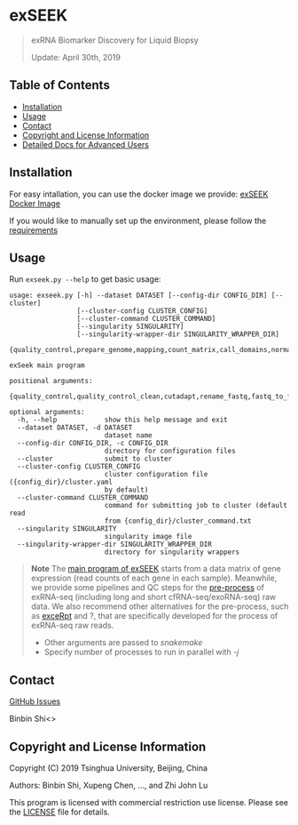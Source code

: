 # exSEEK

> exRNA Biomarker Discovery for Liquid Biopsy
>
> Update: April 30th, 2019

## Table of Contents

- [Installation](#installation)
- [Usage](#usage)
- [Contact](#contact)
- [Copyright and License Information](#copyright-and-license-information)
- [Detailed Docs for Advanced Users](http://exSEEK.gitbook.io)


## Installation

For easy intallation, you can use the docker image we provide: [exSEEK Docker Image]()

If you would like to manually set up the environment, please follow the [requirements](https://exseek.gitbook.io/docs/installation)



## Usage

Run `exseek.py --help` to get basic usage:

```
usage: exseek.py [-h] --dataset DATASET [--config-dir CONFIG_DIR] [--cluster]
                 [--cluster-config CLUSTER_CONFIG]
                 [--cluster-command CLUSTER_COMMAND]
                 [--singularity SINGULARITY]
                 [--singularity-wrapper-dir SINGULARITY_WRAPPER_DIR]
                 {quality_control,prepare_genome,mapping,count_matrix,call_domains,normalization,feature_selection,update_sequential_mapping,update_singularity_wrappers}

exSeek main program

positional arguments:
  {quality_control,quality_control_clean,cutadapt,rename_fastq,fastq_to_fasta,prepare_genome,bigwig,mapping,count_matrix,call_domains,merge_domains,combine_domains,normalization,feature_selection,differential_expression,evaluate_features,igv,update_sequential_mapping,update_singularity_wrappers}

optional arguments:
  -h, --help            show this help message and exit
  --dataset DATASET, -d DATASET
                        dataset name
  --config-dir CONFIG_DIR, -c CONFIG_DIR
                        directory for configuration files
  --cluster             submit to cluster
  --cluster-config CLUSTER_CONFIG
                        cluster configuration file ({config_dir}/cluster.yaml
                        by default)
  --cluster-command CLUSTER_COMMAND
                        command for submitting job to cluster (default read
                        from {config_dir}/cluster_command.txt
  --singularity SINGULARITY
                        singularity image file
  --singularity-wrapper-dir SINGULARITY_WRAPPER_DIR
                        directory for singularity wrappers
```

> **Note**
> The [main program of exSEEK](https://github.com/lulab/exSEEK/tree/master/exSEEK) starts from a data matrix of gene expression (read counts of each gene in each sample). Meanwhile, we provide some pipelines and QC steps for the [pre-process](https://github.com/lulab/exSEEK/tree/master/pre-process) of exRNA-seq (including long and short  cfRNA-seq/exoRNA-seq) raw data. We also recommend other alternatives for the pre-process, such as [exceRpt](https://github.com/gersteinlab/exceRpt) and ?, that are specifically developed for the process of exRNA-seq raw reads.
> * Other arguments are passed to *snakemake*
> * Specify number of processes to run in parallel with *-j*


## Contact

[GitHub Issues](https://github.com/lulab/exSEEK/issues)

Binbin Shi<>


## Copyright and License Information
Copyright (C) 2019 Tsinghua University, Beijing, China 

Authors: Binbin Shi, Xupeng Chen, ..., and Zhi John Lu 

This program is licensed with commercial restriction use license. Please see the [LICENSE](http://exseek.ncrnalab.org/LICEN) file for details.
